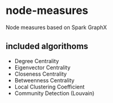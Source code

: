 # node-measures

Node measures based on Spark GraphX

## included algorithoms

* Degree Centrality
* Eigenvector Centrality
* Closeness Centrality
* Betweenness Centrality
* Local Clustering Coefficient
* Community Detection (Louvain)

